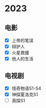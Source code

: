 # 2023

## 电影

- [x] 上帝的笔误 <!-- 1.2 -->
- [x] 辩护人 <!-- 1.22 -->
- [x] 火星救援 <!-- 1.25 -->
- [x] 他人的生活 <!-- 1.27 -->

## 电视剧

- [x] 怪奇物语S1-S4 <!-- 1.7 -->
- [x] 神探夏洛克S1 <!-- 1.26 -->
- [ ] 真探S1
